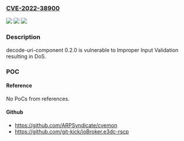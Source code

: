 ### [CVE-2022-38900](https://cve.mitre.org/cgi-bin/cvename.cgi?name=CVE-2022-38900)
![](https://img.shields.io/static/v1?label=Product&message=n%2Fa&color=blue)
![](https://img.shields.io/static/v1?label=Version&message=n%2Fa&color=blue)
![](https://img.shields.io/static/v1?label=Vulnerability&message=n%2Fa&color=brighgreen)

### Description

decode-uri-component 0.2.0 is vulnerable to Improper Input Validation resulting in DoS.

### POC

#### Reference
No PoCs from references.

#### Github
- https://github.com/ARPSyndicate/cvemon
- https://github.com/git-kick/ioBroker.e3dc-rscp

